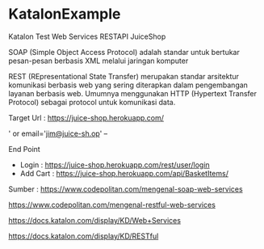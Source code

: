 # KatalonExample
Katalon Test Web Services RESTAPI JuiceShop 

SOAP (Simple Object Access Protocol) adalah standar untuk bertukar pesan-pesan berbasis XML melalui jaringan komputer

REST (REpresentational State Transfer) merupakan standar arsitektur komunikasi berbasis web yang sering diterapkan dalam pengembangan layanan berbasis web. Umumnya menggunakan HTTP (Hypertext Transfer Protocol) sebagai protocol untuk komunikasi data.

Target Url : https://juice-shop.herokuapp.com/ 

' or email='jim@juice-sh.op' –

End Point 
* Login : https://juice-shop.herokuapp.com/rest/user/login
* Add Cart : https://juice-shop.herokuapp.com/api/BasketItems/


Sumber : 
https://www.codepolitan.com/mengenal-soap-web-services 

https://www.codepolitan.com/mengenal-restful-web-services 

https://docs.katalon.com/display/KD/Web+Services 

https://docs.katalon.com/display/KD/RESTful 
